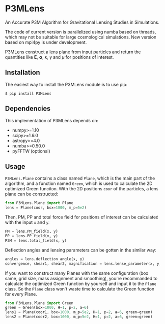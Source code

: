 # P3MLens
An Accurate P3M Algorithm for Gravitational Lensing Studies in Simulations.

The code of current version is parallelized using numba based on threads, which may not be suitable for large cosmological simulations. New version based on mpi4py is under development.

P3MLens construct a lens plane from input particles and return the quantities like $\bm{E}$, $\bm{\alpha}$, $\kappa$, $\gamma$ and $\mu$ for positions of interest.

## Installation
The easiest way to install the P3MLens module is to use pip:

`$ pip install P3MLens `

## Dependencies
This implementation of P3MLens depends on:

* numpy>=1.10
* scipy>=1.6.0
* astropy>=4.0
* numba>=0.50.0
* pyFFTW (optional)

## Usage
`P3MLens.Plane` contains a class named `Plane`, which is the main part of the algorithm, and a function named `Green`, which is used to calculate the 2D optimized Green funciton. With the 2D positions `coor` of the particles, a lens plane can be constructed: 

```python
from P3MLens.Plane import Plane  
lens = Plane(coor, box=1000, m_p=5e2)
```
Then, PM, PP and total force field for positions of interest can be calculated with the input `x` and `y`:

```python
PM = lens.PM_field(x, y)
PP = lens.PP_field(x, y)
P3M = lens.total_field(x, y)
```

Deflection angles and lensing parameters can be gotten in the similar way:

```python
angles = lens.deflection_angle(x, y)
convergence, shear1, shear2, magnification = lens.lense_parameter(x, y, zl, zs)
```

If you want to construct many Planes with the same configuration (box same, grid size, mass assignment and smoothing), you're recommanded to calculate the optimized Green function by yourself and input it to the `Plane` class. So the `Plane` class won't waste time to calculate the Green function for every Plane.

```python
from P3MLens.Plane import Green
green = Green(box=1000, H=1, p=2, a=6)
lens1 = Plane(coor1, box=1000, m_p=5e2, H=1, p=2, a=6, green=green)
lens2 = Plane(coor2, box=1000, m_p=5e2, H=1, p=2, a=6, green=green)
```
